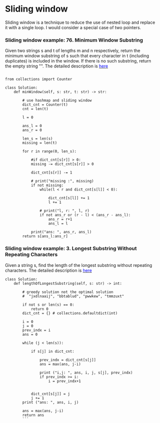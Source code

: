 
# Sliding window

Sliding window is a technique to reduce the use of nested loop and replace it with a single loop. I would consider a special case of two pointers.


### Sliding window example: 76. Minimum Window Substring
Given two strings s and t of lengths m and n respectively, return the minimum window substring of s such that every character in t (including duplicates) is included in the window. If there is no such substring, return the empty string "". The detailed description is [<span style="color:blue;"> here </span>](https://leetcode.com/problems/minimum-window-substring/)


```

from collections import Counter

class Solution:
    def minWindow(self, s: str, t: str) -> str:
        
        # use hashmap and sliding window
        dict_cnt = Counter(t)
        cnt = len(t)
        
        l = 0
        
        ans_l = 0
        ans_r = 0
        
        len_s = len(s)
        missing = len(t)
        
        for r in range(0, len_s):
            
            #if dict_cnt[s[r]] > 0:
            missing -= dict_cnt[s[r]] > 0
            
            dict_cnt[s[r]] -= 1
            
            # print("missing :", missing)
            if not missing:
                while(l < r and dict_cnt[s[l]] < 0):

                    dict_cnt[s[l]] += 1
                    l += 1
                
                # print("l, r: ", l, r)
                if not ans_r or (r - l) < (ans_r - ans_l):
                    ans_r = r+1
                    ans_l = l
                    
            print("ans: ", ans_r, ans_l)
        return s[ans_l:ans_r]
```


### Sliding window example: 3. Longest Substring Without Repeating Characters
Given a string s, find the length of the longest substring without repeating characters. The detailed description is [<span style="color:blue;"> here </span>](https://leetcode.com/problems/longest-substring-without-repeating-characters/)


```
class Solution:
    def lengthOfLongestSubstring(self, s: str) -> int:
        
        # greedy solution not the optimal solution
        #  "jxdlnaaij", "bbtablud", "pwwkew", "tmmzuxt"
        
        if not s or len(s) == 0:
            return 0
        dict_cnt = {} # collections.defaultdict(int)
        
        i = 0
        j = 0
        prev_indx = i
        ans = 0
        
        while (j < len(s)):
            
            if s[j] in dict_cnt:
                           
                prev_indx = dict_cnt[s[j]]
                ans = max(ans, j-i)
                
                print ("i,j: ", ans, i, j, s[j], prev_indx)
                if prev_indx >= i:
                    i = prev_indx+1
               
            
            dict_cnt[s[j]] = j
            j += 1
        print ("ans: ", ans, i, j)

        ans = max(ans, j-i)
        return ans
        ```
